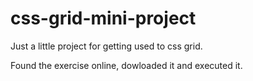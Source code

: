 # css-grid-mini-project
Just a little project for getting used to css grid.

Found the exercise online, dowloaded it and executed it.
